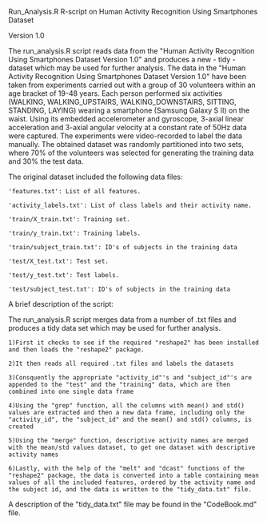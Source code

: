 Run_Analysis.R R-script on Human Activity Recognition Using Smartphones Dataset

Version 1.0

The run_analysis.R script reads data from the "Human Activity Recognition Using Smartphones Dataset Version 1.0" and produces a new - tidy - dataset which may be used for further analysis.
The data in the "Human Activity Recognition Using Smartphones Dataset Version 1.0" have been taken from experiments carried out with a group of 30 volunteers within an age bracket of 19-48 years. Each person performed six activities (WALKING, WALKING_UPSTAIRS, WALKING_DOWNSTAIRS, SITTING, STANDING, LAYING) wearing a smartphone (Samsung Galaxy S II) on the waist. Using its embedded accelerometer and gyroscope, 3-axial linear acceleration and 3-axial angular velocity at a constant rate of 50Hz data were captured. The experiments were video-recorded to label the data manually. The obtained dataset was randomly partitioned into two sets, where 70% of the volunteers was selected for generating the training data and 30% the test data.

The original dataset included the following data files:



    'features.txt': List of all features.

    'activity_labels.txt': List of class labels and their activity name.

    'train/X_train.txt': Training set.

    'train/y_train.txt': Training labels.

    'train/subject_train.txt': ID's of subjects in the training data

    'test/X_test.txt': Test set.

    'test/y_test.txt': Test labels.

    'test/subject_test.txt': ID's of subjects in the training data


A brief description of the script:

The run_analysis.R script merges data from a number of .txt files and produces a tidy data set which may be used for further analysis.

    1)First it checks to see if the required "reshape2" has been installed and then loads the "reshape2" package.

    2)It then reads all required .txt files and labels the datasets

    3)Consquently the appropriate "activity_id"'s and "subject_id"'s are appended to the "test" and the "training" data, which are then combined into one single data frame

    4)Using the "grep" function, all the columns with mean() and std() values are extracted and then a new data frame, including only the "activity_id", the "subject_id" and the mean() and std() columns, is created

    5)Using the "merge" function, descriptive activity names are merged with the mean/std values dataset, to get one dataset with descriptive activity names

    6)Lastly, with the help of the "melt" and "dcast" functions of the "reshape2" package, the data is converted into a table containing mean values of all the included features, ordered by the activity name and the subject id, and the data is written to the "tidy_data.txt" file.

A description of the "tidy_data.txt" file may be found in the "CodeBook.md" file. 



